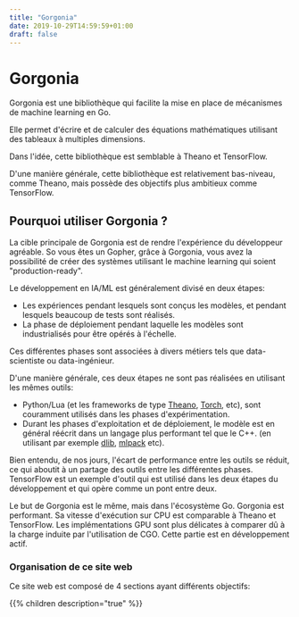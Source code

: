 ```yaml
---
title: "Gorgonia"
date: 2019-10-29T14:59:59+01:00
draft: false
---
```


# Gorgonia

Gorgonia est une bibliothèque qui facilite la mise en place de mécanismes de machine learning en Go.

Elle permet d'écrire et de calculer des équations mathématiques utilisant des tableaux à multiples dimensions.

Dans l'idée, cette bibliothèque est semblable à Theano et TensorFlow.

D'une manière générale, cette bibliothèque est relativement bas-niveau, comme Theano, mais possède des objectifs plus ambitieux comme
TensorFlow.


## Pourquoi utiliser Gorgonia ?

La cible principale de Gorgonia est de rendre l'expérience du développeur agréable.
So vous êtes un Gopher, grâce à Gorgonia, vous avez la possibilité de créer des systèmes utilisant le machine learning qui
soient "production-ready".

Le développement en IA/ML est généralement divisé en deux étapes:

* Les expériences pendant lesquels sont conçus les modèles, et pendant lesquels beaucoup de tests sont réalisés.
* La phase de déploiement pendant laquelle les modèles sont industrialisés pour être opérés à l'échelle.

Ces différentes phases sont associées à divers métiers tels que data-scientiste ou data-ingénieur.

D'une manière générale, ces deux étapes ne sont pas réalisées en utilisant les mêmes outils:

* Python/Lua (et les frameworks de type [Theano](http://deeplearning.net/software/theano/), [Torch](http://torch.ch/), etc), sont
couramment utilisés dans les phases d'expérimentation.
* Durant les phases d'exploitation et de déploiement, le modèle est en général réécrit dans un langage plus performant tel que le C++.
(en utilisant par exemple [dlib](http://dlib.net/ml.html), [mlpack](http://mlpack.org) etc).

Bien entendu, de nos jours, l'écart de performance entre les outils se réduit, ce qui aboutit à un partage des outils entre les différentes phases.
TensorFlow est un exemple d'outil qui est utilisé dans les deux étapes du développement et qui opère comme un pont entre deux.

Le but de Gorgonia est le même, mais dans l'écosystème Go.
Gorgonia est performant. Sa vitesse d'exécution sur CPU est comparable à Theano et TensorFlow.
Les implémentations GPU sont plus délicates à comparer dû à la charge induite par l'utilisation de CGO. Cette partie est en développement
actif.

### Organisation de ce site web

Ce site web est composé de 4 sections ayant différents objectifs:

{{% children description="true" %}}
